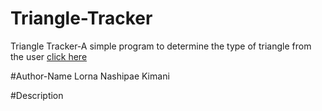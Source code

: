 # Triangle-Tracker
Triangle Tracker-A simple program to determine the type of triangle from the user <a href="https://lornakimani62.github.io/Triangle-Tracker/">click here</a>

#Author-Name
Lorna Nashipae Kimani

#Description

